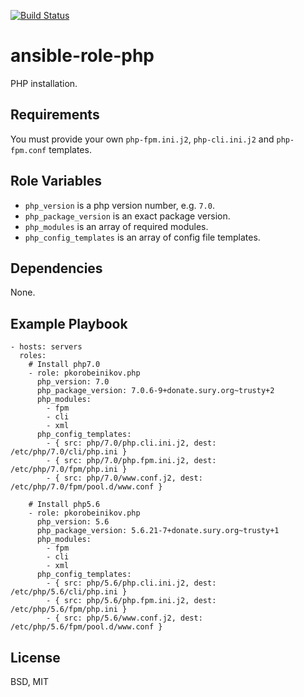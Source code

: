 [![Build Status](https://travis-ci.org/pkorobeinikov/ansible-role-php.svg?branch=master)](https://travis-ci.org/pkorobeinikov/ansible-role-php)

ansible-role-php
================

PHP installation.

Requirements
------------

You must provide your own `php-fpm.ini.j2`, `php-cli.ini.j2` and `php-fpm.conf` templates.

Role Variables
--------------

* `php_version` is a php version number, e.g. `7.0`.
* `php_package_version` is an exact package version.
* `php_modules` is an array of required modules.
* `php_config_templates` is an array of config file templates.

Dependencies
------------

None.

Example Playbook
----------------

    - hosts: servers
      roles:
        # Install php7.0
        - role: pkorobeinikov.php
          php_version: 7.0
          php_package_version: 7.0.6-9+donate.sury.org~trusty+2
          php_modules:
            - fpm
            - cli
            - xml
          php_config_templates:
            - { src: php/7.0/php.cli.ini.j2, dest: /etc/php/7.0/cli/php.ini }
            - { src: php/7.0/php.fpm.ini.j2, dest: /etc/php/7.0/fpm/php.ini }
            - { src: php/7.0/www.conf.j2, dest: /etc/php/7.0/fpm/pool.d/www.conf }

        # Install php5.6
        - role: pkorobeinikov.php
          php_version: 5.6
          php_package_version: 5.6.21-7+donate.sury.org~trusty+1
          php_modules:
            - fpm
            - cli
            - xml
          php_config_templates:
            - { src: php/5.6/php.cli.ini.j2, dest: /etc/php/5.6/cli/php.ini }
            - { src: php/5.6/php.fpm.ini.j2, dest: /etc/php/5.6/fpm/php.ini }
            - { src: php/5.6/www.conf.j2, dest: /etc/php/5.6/fpm/pool.d/www.conf }

License
-------

BSD, MIT
